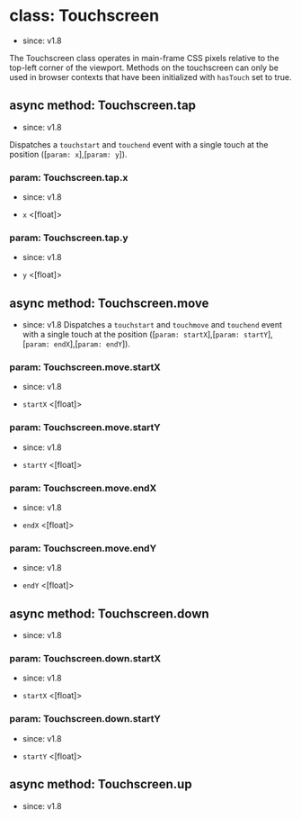 # class: Touchscreen
* since: v1.8

The Touchscreen class operates in main-frame CSS pixels relative to the top-left corner of the viewport. Methods on the
touchscreen can only be used in browser contexts that have been initialized with `hasTouch` set to true.

## async method: Touchscreen.tap
* since: v1.8

Dispatches a `touchstart` and `touchend` event with a single touch at the position ([`param: x`],[`param: y`]).

### param: Touchscreen.tap.x
* since: v1.8
- `x` <[float]>

### param: Touchscreen.tap.y
* since: v1.8
- `y` <[float]>

## async method: Touchscreen.move
* since: v1.8
Dispatches a `touchstart` and `touchmove` and `touchend` event with a single touch at the position ([`param: startX`],[`param: startY`],[`param: endX`],[`param: endY`]).
### param: Touchscreen.move.startX
* since: v1.8
- `startX` <[float]>

### param: Touchscreen.move.startY
* since: v1.8
- `startY` <[float]>
### param: Touchscreen.move.endX
* since: v1.8
- `endX` <[float]>

### param: Touchscreen.move.endY
* since: v1.8
- `endY` <[float]>

## async method: Touchscreen.down
* since: v1.8
### param: Touchscreen.down.startX
* since: v1.8
- `startX` <[float]>

### param: Touchscreen.down.startY
* since: v1.8
- `startY` <[float]>

## async method: Touchscreen.up
* since: v1.8